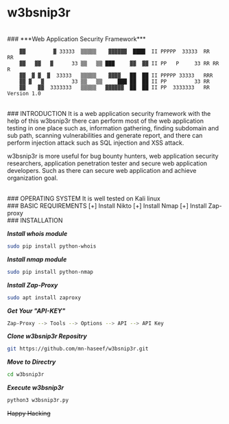 # w3bsnip3r
<br>
### ***Web Application Security Framework***

        ▓▓         ▓ 33333  ▒▒▒▒▒    ▓▓▓▓▓▓  ████  II PPPPP  33333  RR   RR
        ▓▓   ▓▓   ▓      33 ▒▒   ▒▒ ███     ▓▓  ▓▓ II PP   P     33 RR RR  R
        ▓▓  ▓ ▓  ▓  33333   ▒▒▒▒▒    ▓▓▓▓   ██  ██ II PPPPP 33333   RRR
        ▓▓ ▓   ▓         33 ▒▒   ▒▒     ███ ██  ██ II PP         33 RR
        ▓▓    ▓▓  3333333   ▒▒▒▒▒   ▓▓▓▓▓▓  ██  ██ II PP  3333333   RR  Version 1.0

 
<br>
### INTRODUCTION
It is a web application security framework with the help of this w3bsnip3r there can perform most of the web application testing in one place such as, information gathering, finding subdomain and sub path, scanning vulnerabilities and generate report, and there can perform injection attack such as SQL injection and XSS attack. 

w3bsnip3r is more useful for bug bounty hunters, web application security researchers, application penetration tester and secure web application developers. Such as there can secure web application and achieve organization goal. 

<br>
### OPERATING SYSTEM
It is well tested on Kali linux

<br>
### BASIC REQUIREMENTS
[+] Install Nikto
[+] Install Nmap
[+] Install Zap-proxy 

<br>
### INSTALLATION

***Install whois module***
```bash
sudo pip install python-whois
```

***Install nmap module*** 
```bash
sudo pip install python-nmap
```

***Install Zap-Proxy***
```bash
sudo apt install zaproxy
```

***Get Your "API-KEY"***
```bash
Zap-Proxy --> Tools --> Options --> API --> API Key 
```

***Clone w3bsnip3r Repositry***
```bash
git https://github.com/mn-haseef/w3bsnip3r.git
```

***Move to Directry***
```bash
cd w3bsnip3r
```

***Execute w3bsnip3r***
```bash
python3 w3bsnip3r.py
```


~~Happy Hacking~~
